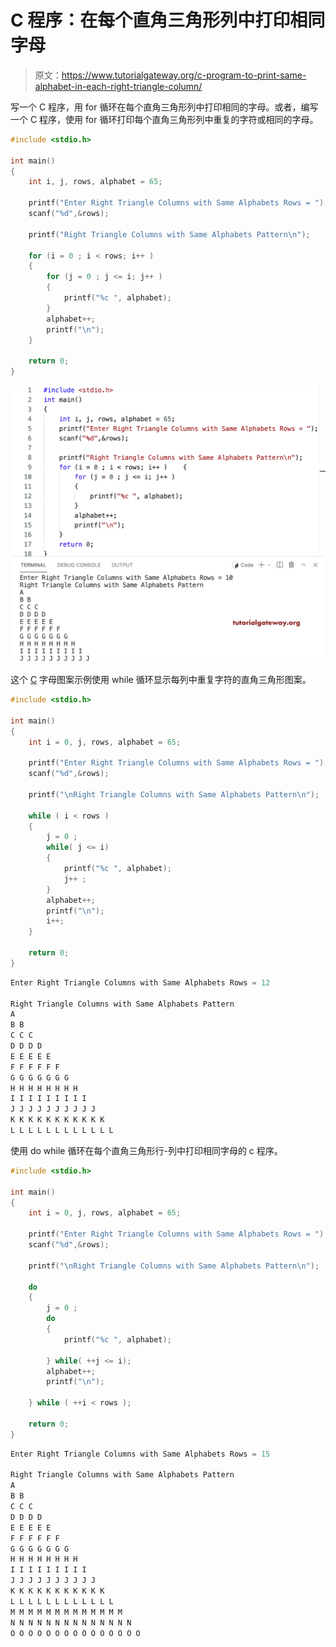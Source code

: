 # C 程序：在每个直角三角形列中打印相同字母

> 原文：<https://www.tutorialgateway.org/c-program-to-print-same-alphabet-in-each-right-triangle-column/>

写一个 C 程序，用 for 循环在每个直角三角形列中打印相同的字母。或者，编写一个 C 程序，使用 for 循环打印每个直角三角形列中重复的字符或相同的字母。

```c
#include <stdio.h>

int main()
{
    int i, j, rows, alphabet = 65;

    printf("Enter Right Triangle Columns with Same Alphabets Rows = ");
    scanf("%d",&rows);

    printf("Right Triangle Columns with Same Alphabets Pattern\n"); 

	for (i = 0 ; i < rows; i++ ) 
	{
		for (j = 0 ; j <= i; j++ ) 	
		{
			printf("%c ", alphabet);
		}
		alphabet++;
		printf("\n");
	}

    return 0;
}
```

![C Program to Print Same Alphabet in each Right Triangle Column](img/6be034e48a6e7b507bcaf25f07bdcb19.png)

这个 [C](https://www.tutorialgateway.org/c-programming-examples/) 字母图案示例使用 while 循环显示每列中重复字符的直角三角形图案。

```c
#include <stdio.h>

int main()
{
    int i = 0, j, rows, alphabet = 65;

    printf("Enter Right Triangle Columns with Same Alphabets Rows = ");
    scanf("%d",&rows);

    printf("\nRight Triangle Columns with Same Alphabets Pattern\n"); 

	while ( i < rows ) 
	{
		j = 0 ;
		while( j <= i) 	
		{
			printf("%c ", alphabet);
			j++ ;
		}
		alphabet++;
		printf("\n");
		i++;
	}

    return 0;
}
```

```c
Enter Right Triangle Columns with Same Alphabets Rows = 12

Right Triangle Columns with Same Alphabets Pattern
A 
B B 
C C C 
D D D D 
E E E E E 
F F F F F F 
G G G G G G G 
H H H H H H H H 
I I I I I I I I I 
J J J J J J J J J J 
K K K K K K K K K K K 
L L L L L L L L L L L L 
```

使用 do while 循环在每个直角三角形行-列中打印相同字母的 c 程序。

```c
#include <stdio.h>

int main()
{
    int i = 0, j, rows, alphabet = 65;

    printf("Enter Right Triangle Columns with Same Alphabets Rows = ");
    scanf("%d",&rows);

    printf("\nRight Triangle Columns with Same Alphabets Pattern\n"); 

	do 
	{
		j = 0 ;
		do	
		{
			printf("%c ", alphabet);

		} while( ++j <= i);
		alphabet++;
		printf("\n");

	} while ( ++i < rows );

    return 0;
}
```

```c
Enter Right Triangle Columns with Same Alphabets Rows = 15

Right Triangle Columns with Same Alphabets Pattern
A 
B B 
C C C 
D D D D 
E E E E E 
F F F F F F 
G G G G G G G 
H H H H H H H H 
I I I I I I I I I 
J J J J J J J J J J 
K K K K K K K K K K K 
L L L L L L L L L L L L 
M M M M M M M M M M M M M 
N N N N N N N N N N N N N N 
O O O O O O O O O O O O O O O 
```